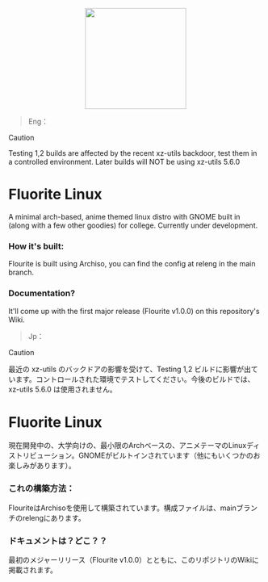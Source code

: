 <p align="center">
  <img src="assets-readme/enterprise-confused.gif" width="200" height="200">
</p>

> Eng：

> [!CAUTION]
> Testing 1,2 builds are affected by the recent xz-utils backdoor, test them in a controlled environment. Later builds will NOT be using xz-utils 5.6.0

# Fluorite Linux
A minimal arch-based, anime themed linux distro with GNOME built in (along with a few other goodies) for college. Currently under development.

### How it's built:
Flourite is built using Archiso, you can find the config at releng in the main branch.

### Documentation?
It'll come up with the first major release (Flourite v1.0.0) on this repository's Wiki.

> Jp：

> [!CAUTION]
> 最近の xz-utils のバックドアの影響を受けて、Testing 1,2 ビルドに影響が出ています。コントロールされた環境でテストしてください。今後のビルドでは、xz-utils 5.6.0 は使用されません。
# Fluorite Linux
現在開発中の、大学向けの、最小限のArchベースの、アニメテーマのLinuxディストリビューション。GNOMEがビルトインされています（他にもいくつかのお楽しみがあります）。

### これの構築方法：
FlouriteはArchisoを使用して構築されています。構成ファイルは、mainブランチのrelengにあります。

### ドキュメントは？どこ？？
最初のメジャーリリース（Flourite v1.0.0）とともに、このリポジトリのWikiに掲載されます。
